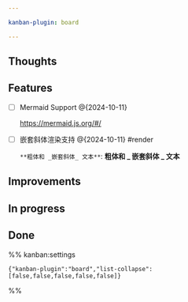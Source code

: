 ```yaml
---

kanban-plugin: board

---
```


## Thoughts



## Features

- [ ] Mermaid Support @{2024-10-11}
	
	https://mermaid.js.org/#/
- [ ] 嵌套斜体渲染支持 @{2024-10-11} #render
	
	`**粗体和 _嵌套斜体_ 文本**`: **粗体和 _ 嵌套斜体 _ 文本**


## Improvements



## In progress



## Done





%% kanban:settings
```
{"kanban-plugin":"board","list-collapse":[false,false,false,false,false]}
```
%%